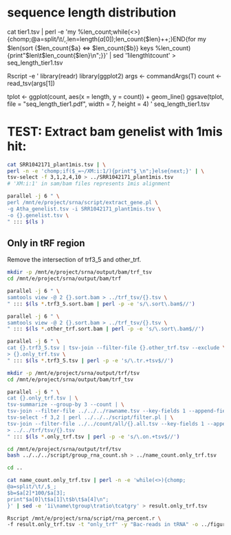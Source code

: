 # sequence length distribution

cat tier1.tsv | perl -e 'my %len_count;while(<>){chomp;@a=split/\t/,$_;$len=length($a[0]);$len_count{$len}++;}END{for my $len(sort {$len_count{$a} <=> $len_count{$b}} keys %len_count){print"$len\t$len_count{$len}\n";}}' | sed '1ilength\tcount' > seq_length_tier1.tsv

Rscript -e '
library(readr)
library(ggplot2)
args <- commandArgs(T)
count <- read_tsv(args[1])

tplot <- ggplot(count, aes(x = length, y = count)) +
geom_line()
ggsave(tplot, file = "seq_length_tier1.pdf", width = 7, height = 4)
' seq_length_tier1.tsv

# TEST: Extract bam genelist with 1mis hit:

```bash
cat SRR1042171_plant1mis.tsv | \
perl -n -e 'chomp;if($_=~/XM:i:1/){print"$_\n";}else{next;}' | \
tsv-select -f 3,1,2,4,10 > ../SRR1042171_plant1mis.tsv
# 'XM:i:1' in sam/bam files represents 1mis alignment
```



```bash
parallel -j 6 " \
perl /mnt/e/project/srna/script/extract_gene.pl \
-g Atha_genelist.tsv -i SRR1042171_plant1mis.tsv \
-o {}.genelist.tsv \
" ::: $(ls )
```

## Only in tRF region

Remove the intersection of trf3_5 and other_trf.

```bash
mkdir -p /mnt/e/project/srna/output/bam/trf_tsv
cd /mnt/e/project/srna/output/bam/trf

parallel -j 6 " \
samtools view -@ 2 {}.sort.bam > ../trf_tsv/{}.tsv \
" ::: $(ls *.trf3_5.sort.bam | perl -p -e 's/\.sort\.bam$//')
```

```bash
parallel -j 6 " \
samtools view -@ 2 {}.sort.bam > ../trf_tsv/{}.tsv \
" ::: $(ls *.other_trf.sort.bam | perl -p -e 's/\.sort\.bam$//')
```

```bash
parallel -j 6 " \
cat {}.trf3_5.tsv | tsv-join --filter-file {}.other_trf.tsv --exclude \
> {}.only_trf.tsv \
" ::: $(ls *.trf3_5.tsv | perl -p -e 's/\.tr.+tsv$//')
```

```bash
mkdir -p /mnt/e/project/srna/output/trf/tsv
cd /mnt/e/project/srna/output/bam/trf_tsv

parallel -j 6 " \
cat {}.only_trf.tsv | \
tsv-summarize --group-by 3 --count | \
tsv-join --filter-file ../../../rawname.tsv --key-fields 1 --append-fields 2 | \
tsv-select -f 3,2 | perl ../../../script/filter.pl | \
tsv-join --filter-file ../../count/all/{}.all.tsv --key-fields 1 --append-fields 2 \
> ../../trf/tsv/{}.tsv
" ::: $(ls *.only_trf.tsv | perl -p -e 's/\.on.+tsv$//')
```

```bash
cd /mnt/e/project/srna/output/trf/tsv
bash ../../../script/group_rna_count.sh > ../name_count.only_trf.tsv
```

```bash
cd ..

cat name_count.only_trf.tsv | perl -n -e 'while(<>){chomp;
@a=split/\t/,$_;
$b=$a[2]*100/$a[3];
print"$a[0]\t$a[1]\t$b\t$a[4]\n";
}' | sed -e '1i\name\tgroup\tratio\tcatgry' > result.only_trf.tsv
```

```bash
Rscript /mnt/e/project/srna/script/rna_percent.r \
-f result.only_trf.tsv -t "only_trf" -y "Bac-reads in tRNA" -o ../figure/only_trf_percent.pdf
```

## 